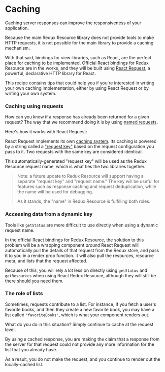 # Caching

Caching server responses can improve the responsiveness of your application.

Because the main Redux Resource library does not provide tools to make HTTP requests,
it is not possible for the main library to provide a caching mechanism.

With that said, bindings for view libraries, such as React, are the perfect place for
caching to be implemented. Official React bindings for Redux Resource are in the works, and
they will be built using [React Request](https://github.com/jamesplease/react-request), a powerful,
declarative HTTP library for React.

This recipe contains tips that could help you if you're interested in writing your own
caching implementation, either by using React Request or by writing your own system.

### Caching using requests

How can you know if a response has already been returned for a given request? The way
that we recommend doing it is by using [named requests](/docs/guides/named-requests.md).

Here's how it works with React Request:

React Request implements its own
[caching system](https://github.com/jamesplease/react-request/blob/master/docs/guides/response-caching.md).
Its caching is powered by a string called a
["request key"](https://github.com/jamesplease/react-request/blob/master/docs/guides/request-keys.md) based
on the request configuration you pass to it. Two requests with the same key are considered identical.

This automatically-generated "request key" will be used as the Redux Resource request name, which is
what ties the two libraries together.

> Note: a future update to Redux Resource will support having a separate "request key" and "request name."
> The key will be useful for features such as response caching and request deduplication, while the
> name will be used for debugging.
>
> As it stands, the "name" in Redux Resource is fulfilling both roles.

### Accessing data from a dynamic key

Tools like `getStatus` are more difficult to use directly when using a dynamic request name.

In the official React bindings for Redux Resource, the solution to this problem will be a wrapping
component _around_ React Request will automatically pull the details of that request from the Redux
store, and pass it to you in a render prop function. It will also pull the resources, resource meta,
and lists that the request affected.

Because of this, you will rely a lot less on directly using
`getStatus` and `getResources` when using React Redux Resource, although they will still be
there should you need them.

### The role of lists

Sometimes, requests contribute to a list. For instance, if you fetch a user's favorite books,
and then they create a new favorite book, you may have a list called `"favoriteBooks"`, which
is what your component renders out.

What do you do in this situation? Simply continue to cache at the request level.

By using a cached response, you are making the claim that a response from the server for that
request could not provide any more information for the list that you already have.

As a result, you do not make the request, and you continue to render out the locally-cached list.
